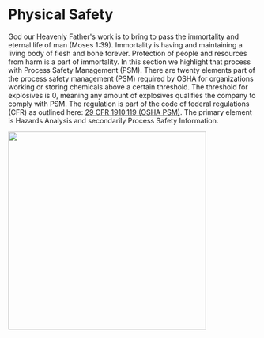 # Physical Safety
God our Heavenly Father's work is to bring to pass the immortality and eternal life of man (Moses 1:39). Immortality is having and maintaining a living body of flesh and bone forever. Protection of people and resources from harm is a part of immortality. In this section we highlight that process with Process Safety Management (PSM). There are twenty elements part of the process safety management (PSM) required by OSHA for organizations working or storing chemicals above a certain threshold. The threshold for explosives is 0, meaning any amount of explosives qualifies the company to comply with PSM. The regulation is part of the code of federal regulations (CFR) as outlined here: [29 CFR 1910.119 (OSHA PSM)](https://www.ecfr.gov/current/title-29/subtitle-B/chapter-XVII/part-1910/subpart-H/section-1910.119). The primary element is Hazards Analysis and secondarily Process Safety Information.

<img src="https://github.com/clint-bg/safetyinjc/blob/main/lectures/supportfiles/PSMArch.png?raw=trueg" width="400">

```{tableofcontents}
```